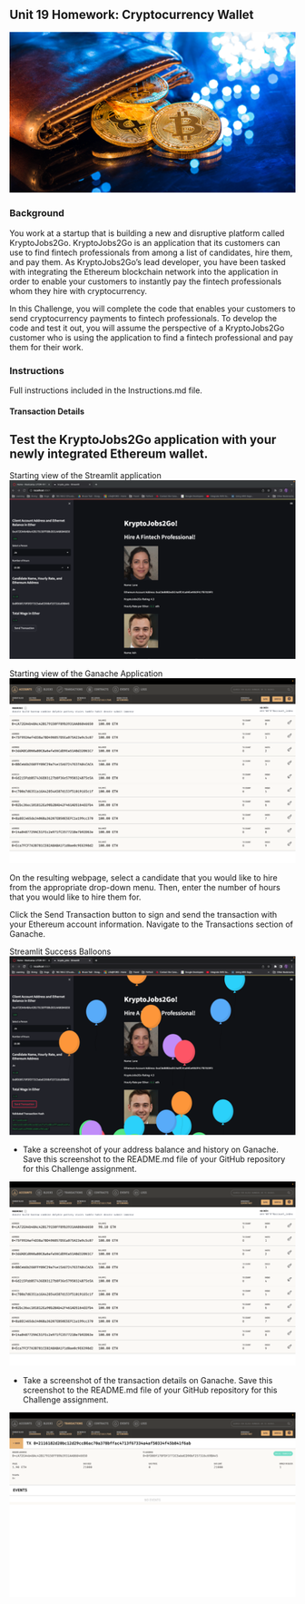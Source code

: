 ## Unit 19 Homework: Cryptocurrency Wallet

![An image shows a wallet with bitcoin.](Images/19-4-challenge-image.png)

### Background

You work at a startup that is building a new and disruptive platform called KryptoJobs2Go. KryptoJobs2Go is an application that its customers can use to find fintech professionals from among a list of candidates, hire them, and pay them. As KryptoJobs2Go’s lead developer, you have been tasked with integrating the Ethereum blockchain network into the application in order to enable your customers to instantly pay the fintech professionals whom they hire with cryptocurrency.

In this Challenge, you will complete the code that enables your customers to send cryptocurrency payments to fintech professionals. To develop the code and test it out, you will assume the perspective of a KryptoJobs2Go customer who is using the application to find a fintech professional and pay them for their work.

### Instructions
Full instructions included in the Instructions.md file.

#### Transaction Details

## Test the KryptoJobs2Go application with your newly integrated Ethereum wallet. 

Starting view of the Streamlit application
![Steamlit Starting View](./Images/01_streamlit_starting.png)

Starting view of the Ganache Application
![Ganache Starting View](./Images/02_Ganache_starting.png)

On the resulting webpage, select a candidate that you would like to hire from the appropriate drop-down menu. Then, enter the number of hours that you would like to hire them for. 

Click the Send Transaction button to sign and send the transaction with your Ethereum account information. Navigate to the Transactions section of Ganache.

Streamlit Success Balloons
![Streamlit Success](./Images/03_streamlit_success.png)

* Take a screenshot of your address balance and history on Ganache. Save this screenshot to the README.md file of your GitHub repository for this Challenge assignment.

![Ganache New Balance](./Images/04_Ganache_after_transaction.png)

* Take a screenshot of the transaction details on Ganache. Save this screenshot to the README.md file of your GitHub repository for this Challenge assignment.

![Ganache Transaction](./Images/05_Ganache_transaction_details.png)

